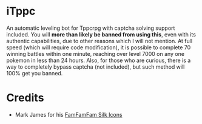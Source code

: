 # iTppc
An automatic leveling bot for Tppcrpg with captcha solving support included. You will **more than likely be banned from using this**, even with its authentic capabilities, due to other reasons which I will not mention. At full speed (which will require code modification), it is possible to complete 70 winning battles within one minute, reaching over level 7000 on any one pokemon in less than 24 hours. Also, for those who are curious, there is a way to completely bypass captcha (not included), but such method will 100% get you banned.

# Credits
- Mark James for his [FamFamFam Silk Icons](http://www.famfamfam.com/lab/icons/silk/)
